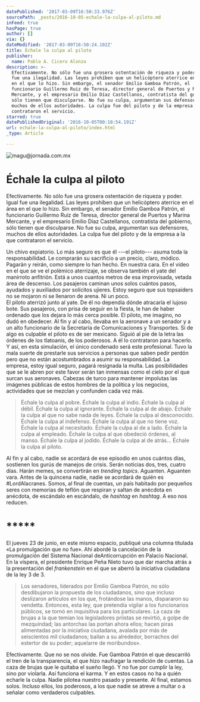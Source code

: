 ```yaml
---
datePublished: '2017-03-09T16:50:33.976Z'
sourcePath: _posts/2016-10-05-echale-la-culpa-al-piloto.md
inFeed: true
hasPage: true
author: []
via: {}
dateModified: '2017-03-09T16:50:24.102Z'
title: Échale la culpa al piloto
publisher:
  name: Pablo A. Cicero Alonzo
description: >-
  Efectivamente. No sólo fue una grosera ostentación de riqueza y poder. Igual
  fue una ilegalidad. Las leyes prohíben que un helicóptero aterrice en el área
  en el que lo hizo. Sin embargo, el senador Emilio Gamboa Patrón, el
  funcionario Guillermo Ruiz de Teresa, director general de Puertos y Marina
  Mercante, y el empresario Emilio Díaz Castellanos, contratista del gobierno,
  sólo tienen que disculparse. No fue su culpa, argumentan sus defensores,
  muchos de ellos autoridades. La culpa fue del piloto y de la empresa a la que
  contrataron el servicio.
starred: true
datePublishedOriginal: '2016-10-05T00:18:54.191Z'
url: echale-la-culpa-al-piloto/index.html
_type: Article

---
```

![magu@jornada.com.mx](https://the-grid-user-content.s3-us-west-2.amazonaws.com/b669e7ac-aedf-4ef3-9b50-6f0dd7442227.jpg)

# Échale la culpa al piloto

Efectivamente. No sólo fue una grosera ostentación de riqueza y poder. Igual fue una ilegalidad. Las leyes prohíben que un helicóptero aterrice en el área en el que lo hizo. Sin embargo, el senador Emilio Gamboa Patrón, el funcionario Guillermo Ruiz de Teresa, director general de Puertos y Marina Mercante, y el empresario Emilio Díaz Castellanos, contratista del gobierno, sólo tienen que disculparse. No fue su culpa, argumentan sus defensores, muchos de ellos autoridades. La culpa fue del piloto y de la empresa a la que contrataron el servicio.

Un chivo expiatorio. Lo más seguro es que él ---el piloto--- asuma toda la responsabilidad. Le comprarán su sacrificio a un precio, claro, módico. Pagarán y reirán, como siempre lo han hecho. En nuestra cara. En el video en el que se ve el polémico aterrizaje, se observa también el yate del manirroto anfitrión. Está a unos cuantos metros de esa improvisada, vetada área de descenso. Los pasajeros caminan unos solos cuántos pasos, ayudados y auxiliados por solícitos ujieres. Estoy seguro que sus topsaiders no se mojaron ni se llenaron de arena. Ni un poco.   
El piloto aterrizó junto al yate. De él no dependía dónde atracaría el lujoso bote. Sus pasajeros, con prisa de seguir en la fiesta, le han de haber ordenado que los dejara lo más cerca posible. El piloto, me imagino, no dudó en obedecer. Al fin y al cabo, llevaba en la aeronave a un senador y a un alto funcionario de la Secretaría de Comunicaciones y Transportes. Si de algo es culpable el piloto es de ser mexicano. Siguió al pie de la letra las órdenes de los tlatoanis, de los poderosos. A él lo contrataron para hacerlo.   
Y así, en esta simulación, el único condenado será este profesional. Tuvo la mala suerte de prestarle sus servicios a personas que saben pedir perdón pero que no están acostumbrados a asumir su responsabilidad. La empresa, estoy igual seguro, pagará resignada la multa. Las posibilidades que se le abren por este favor serán tan inmensas como el cielo por el que surcan sus aeronaves. Cabezas de turco para mantener impolutas las imágenes públicas de estos hombres de la política y los negocios, actividades que se mezclan y confunden cada vez más. 
> 
> Échale la culpa al pobre. Échale la culpa al indio. Échale la culpa al débil. Échale la culpa al ignorante. Échale la culpa al de abajo. Échale la culpa al que no sabe nada de leyes. Échale la culpa al desconocido. Échale la culpa al indefenso. Échale la culpa al que no tiene voz. Échale la culpa al necesitado. Échale la culpa al de a lado. Échale la culpa al empleado. Échale la culpa al que obedeció órdenes, al manso. Échale la culpa al jodido. Échale la culpa al de atrás... Échale la culpa al piloto. 

Al fin y al cabo, nadie se acordará de ese episodio en unos cuántos días, sostienen los gurús de manejos de crisis. Serán noticias dos, tres, cuatro días. Harán memes, se convertirán en _trending topics_. Aguanten. Aguanten vara. Antes de la quincena nadie, nadie se acordará de quién es \#LordAlacranes. Somos, al final de cuentas, un país habitado por pequeños seres con memorias de teflón que respiran y saltan de anécdota en anécdota, de escándalo en escándalo, de _hashtag_ en _hashtag_. A eso nos reducen.

# \*\*\*\*\*

El jueves 23 de junio, en este mismo espacio, publiqué una columna titulada «La promulgación que no fue». Ahí abordé la cancelación de la promulgación del Sistema Nacional deAnticorrupción en Palacio Nacional. En la víspera, el presidente Enrique Peña Nieto tuvo que dar marcha atrás a la presentación del _frankenstein_ en el que se aberró la iniciativa ciudadana de la ley 3 de 3\. 
> 
> Los senadores, liderados por Emilio Gamboa Patrón, no sólo desdibujaron la propuesta de los ciudadanos, sino que incluso deslizaron artículos en los que, frotándose las manos, dispararon su vendetta. Entonces, esta ley, que pretendía vigilar a los funcionarios públicos, se tornó en inquisitiva para los particulares. 
> La caza de brujas a la que temían los legisladores priistas se revirtió, a golpe de mezquindad; las antorchas las portan ahora ellos; hacen piras alimentadas por la iniciativa ciudadana, avalada por más de seiscientos mil ciudadanos; bailan a su alrededor, borrachos del estertor de su poder; aquelarre de moribundos».

Efectivamente. Que no se nos olvide. Fue Gamboa Patrón el que descarriló el tren de la transparencia, el que hizo naufragar la rendición de cuentas. La caza de brujas que le quitaba el sueño llegó. Y no fue por cumplir la ley, sino por violarla. Así funciona el karma. Y en estos casos no ha a quién echarle la culpa. Nadie pilotea nuestro pasado y presente. Al final, estamos solos. Incluso ellos, los poderosos, a los que nadie se atreve a multar o a señalar como verdaderos culpables.
